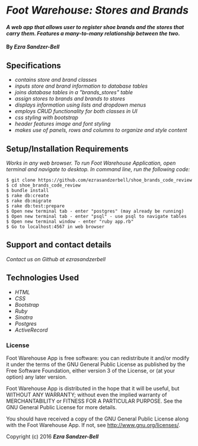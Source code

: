 # _Foot Warehouse: Stores and Brands_

#### _A web app that allows user to register shoe brands and the stores that carry them. Features a many-to-many relationship between the two._

#### By _**Ezra Sandzer-Bell**_

## Specifications

* _contains store and brand classes_
* _inputs store and brand information to database tables_
* _joins database tables in a "brands_stores" table_
* _assign stores to brands and brands to stores_
* _displays information using lists and dropdown menus_
* _employs CRUD functionality for both classes in UI_
* _css styling with bootstrap_
* _header features image and font styling_
* _makes use of panels, rows and columns to organize and style content_

## Setup/Installation Requirements

_Works in any web browser. To run Foot Warehouse Application, open terminal and navigate to desktop. In command line, run the following code:_

```
$ git clone https://github.com/ezrasandzerbell/shoe_brands_code_review
$ cd shoe_brands_code_review
$ bundle install
$ rake db:create
$ rake db:migrate
$ rake db:test:prepare
$ Open new terminal tab - enter "postgres" (may already be running)
$ Open new terminal tab - enter "psql" - use psql to navigate tables
$ Open new terminal window - enter "ruby app.rb"
$ Go to localhost:4567 in web browser

```

## Support and contact details

_Contact us on Github at ezrasandzerbell_

## Technologies Used

* _HTML_
* _CSS_
* _Bootstrap_
* _Ruby_
* _Sinatra_
* _Postgres_
* _ActiveRecord_

### License

Foot Warehouse App is free software: you can redistribute it and/or modify it under the terms of the GNU General Public License as published by the Free Software Foundation, either version 3 of the License, or (at your option) any later version.

Foot Warehouse App is distributed in the hope that it will be useful, but WITHOUT ANY WARRANTY; without even the implied warranty of MERCHANTABILITY or FITNESS FOR A PARTICULAR PURPOSE. See the GNU General Public License for more details.

You should have received a copy of the GNU General Public License along with the Foot Warehouse App. If not, see http://www.gnu.org/licenses/.

Copyright (c) 2016 **_Ezra Sandzer-Bell_**
